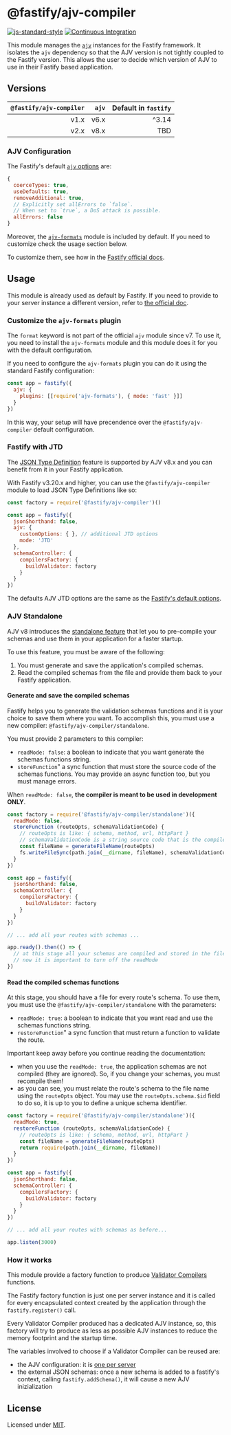 # @fastify/ajv-compiler

[![js-standard-style](https://img.shields.io/badge/code%20style-standard-brightgreen.svg?style=flat)](http://standardjs.com/)
[![Continuous Integration](https://github.com/fastify/ajv-compiler/workflows/Continuous%20Integration/badge.svg)](https://github.com/fastify/ajv-compiler/actions/workflows/ci.yml)

This module manages the [`ajv`](https://www.npmjs.com/package/ajv) instances for the Fastify framework.
It isolates the `ajv` dependency so that the AJV version is not tightly coupled to the Fastify version.
This allows the user to decide which version of AJV to use in their Fastify based application.


## Versions

| `@fastify/ajv-compiler` | `ajv` | Default in `fastify` |
|------------------------:|------:|---------------------:|
|                    v1.x |  v6.x |                ^3.14 |
|                    v2.x |  v8.x |                  TBD |


### AJV Configuration

The Fastify's default [`ajv` options](https://github.com/ajv-validator/ajv/tree/v6#options) are:

```js
{
  coerceTypes: true,
  useDefaults: true,
  removeAdditional: true,
  // Explicitly set allErrors to `false`.
  // When set to `true`, a DoS attack is possible.
  allErrors: false
}
```

Moreover, the [`ajv-formats`](https://www.npmjs.com/package/ajv-formats) module is included by default.
If you need to customize check the usage section below.

To customize them, see how in the [Fastify official docs](https://www.fastify.io/docs/latest/Reference/Server/#ajv).


## Usage

This module is already used as default by Fastify. 
If you need to provide to your server instance a different version, refer to [the official doc](https://www.fastify.io/docs/latest/Reference/Server/#schemacontroller).

### Customize the `ajv-formats` plugin

The `format` keyword is not part of the official `ajv` module since v7. To use it, you need to install the `ajv-formats` module and this module
does it for you with the default configuration.

If you need to configure the `ajv-formats` plugin you can do it using the standard Fastify configuration:

```js
const app = fastify({
  ajv: {
    plugins: [[require('ajv-formats'), { mode: 'fast' }]]
  }
})
```

In this way, your setup will have precendence over the `@fastify/ajv-compiler` default configuration.

### Fastify with JTD

The [JSON Type Definition](https://jsontypedef.com/) feature is supported by AJV v8.x and you can benefit from it in your Fastify application.

With Fastify v3.20.x and higher, you can use the `@fastify/ajv-compiler` module to load JSON Type Definitions like so:

```js
const factory = require('@fastify/ajv-compiler')()

const app = fastify({
  jsonShorthand: false,
  ajv: {
    customOptions: { }, // additional JTD options
    mode: 'JTD'
  },
  schemaController: {
    compilersFactory: {
      buildValidator: factory
    }
  }
})
```

The defaults AJV JTD options are the same as the [Fastify's default options](#AJV-Configuration).

### AJV Standalone

AJV v8 introduces the [standalone feature](https://ajv.js.org/standalone.html) that let you to pre-compile your schemas and use them in your application for a faster startup.

To use this feature, you must be aware of the following:

1. You must generate and save the application's compiled schemas.
2. Read the compiled schemas from the file and provide them back to your Fastify application.


#### Generate and save the compiled schemas

Fastify helps you to generate the validation schemas functions and it is your choice to save them where you want.
To accomplish this, you must use a new compiler: `@fastify/ajv-compiler/standalone`.

You must provide 2 parameters to this compiler:

- `readMode: false`: a boolean to indicate that you want generate the schemas functions string.
- `storeFunction`" a sync function that must store the source code of the schemas functions. You may provide an async function too, but you must manage errors.

When `readMode: false`, **the compiler is meant to be used in development ONLY**.


```js
const factory = require('@fastify/ajv-compiler/standalone')({
  readMode: false,
  storeFunction (routeOpts, schemaValidationCode) {
    // routeOpts is like: { schema, method, url, httpPart }
    // schemaValidationCode is a string source code that is the compiled schema function
    const fileName = generateFileName(routeOpts)
    fs.writeFileSync(path.join(__dirname, fileName), schemaValidationCode)
  }
})

const app = fastify({
  jsonShorthand: false,
  schemaController: {
    compilersFactory: {
      buildValidator: factory
    }
  }
})

// ... add all your routes with schemas ...

app.ready().then(() => {
  // at this stage all your schemas are compiled and stored in the file system
  // now it is important to turn off the readMode
})
```

#### Read the compiled schemas functions

At this stage, you should have a file for every route's schema.
To use them, you must use the `@fastify/ajv-compiler/standalone` with the parameters:

- `readMode: true`: a boolean to indicate that you want read and use the schemas functions string.
- `restoreFunction`" a sync function that must return a function to validate the route.

Important keep away before you continue reading the documentation:

- when you use the `readMode: true`, the application schemas are not compiled (they are ignored). So, if you change your schemas, you must recompile them!
- as you can see, you must relate the route's schema to the file name using the `routeOpts` object. You may use the `routeOpts.schema.$id` field to do so, it is up to you to define a unique schema identifier.

```js
const factory = require('@fastify/ajv-compiler/standalone')({
  readMode: true,
  restoreFunction (routeOpts, schemaValidationCode) {
    // routeOpts is like: { schema, method, url, httpPart }
    const fileName = generateFileName(routeOpts)
    return require(path.join(__dirname, fileName))
  }
})

const app = fastify({
  jsonShorthand: false,
  schemaController: {
    compilersFactory: {
      buildValidator: factory
    }
  }
})

// ... add all your routes with schemas as before...

app.listen(3000)
```

### How it works

This module provide a factory function to produce [Validator Compilers](https://www.fastify.io/docs/latest/Reference/Server/#validatorcompiler) functions.

The Fastify factory function is just one per server instance and it is called for every encapsulated context created by the application through the `fastify.register()` call.

Every Validator Compiler produced has a dedicated AJV instance, so, this factory will try to produce as less as possible AJV instances to reduce the memory footprint and the startup time.

The variables involved to choose if a Validator Compiler can be reused are:

- the AJV configuration: it is [one per server](https://www.fastify.io/docs/latest/Reference/Server/#ajv)
- the external JSON schemas: once a new schema is added to a fastify's context, calling `fastify.addSchema()`, it will cause a new AJV inizialization


## License

Licensed under [MIT](./LICENSE).
